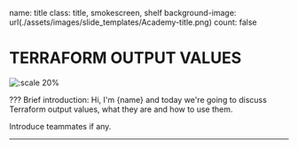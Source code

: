 name: title
class: title, smokescreen, shelf
background-image: url(./assets/images/slide_templates/Academy-title.png)
count: false

# TERRAFORM OUTPUT VALUES

![:scale 20%](./assets/logos/HashiCorp_Enterprise_Academy_Vertical_White_RGB.png)

???
Brief introduction: Hi, I'm {name} and today we're going to discuss Terraform output values, what they are and how to use them.

Introduce teammates if any.

---
